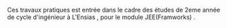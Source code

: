 Ces travaux pratiques est entrée dans le cadre des études de 2eme année de cycle d'ingénieur à L'Ensias , pour le module JEE(Framworks) .
